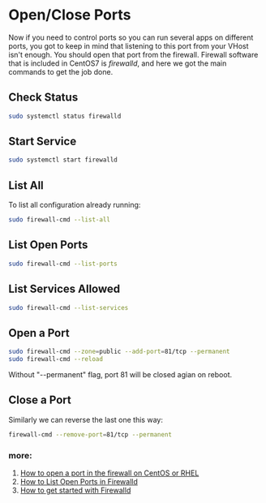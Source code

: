 # Open/Close Ports
Now if you need to control ports so you can run several apps on different ports, you got to keep in mind that listening to this port from your VHost isn't enough. You should open that port from the firewall.
Firewall software that is included in CentOS7 is *firewalld*, and here we got the main commands to get the job done.
## Check Status
```bash
sudo systemctl status firewalld
```
## Start Service
```bash
sudo systemctl start firewalld
```
## List All
To list all configuration already running:
```bash
sudo firewall-cmd --list-all
```
## List Open Ports
```bash
sudo firewall-cmd --list-ports
```
## List Services Allowed
```bash
sudo firewall-cmd --list-services
```
## Open a Port
```bash
sudo firewall-cmd --zone=public --add-port=81/tcp --permanent
sudo firewall-cmd --reload
```
Without "--permanent" flag, port 81 will be closed agian on reboot.
## Close a Port
Similarly we can reverse the last one this way:
```bash
firewall-cmd --remove-port=81/tcp --permanent
```
### more:
1. [How to open a port in the firewall on CentOS or RHEL](http://ask.xmodulo.com/open-port-firewall-centos-rhel.html)
2. [How to List Open Ports in Firewalld](https://linuxhint.com/list_open_ports_firewalld/)
3. [How to get started with Firewalld](https://www.certdepot.net/rhel7-get-started-firewalld/)